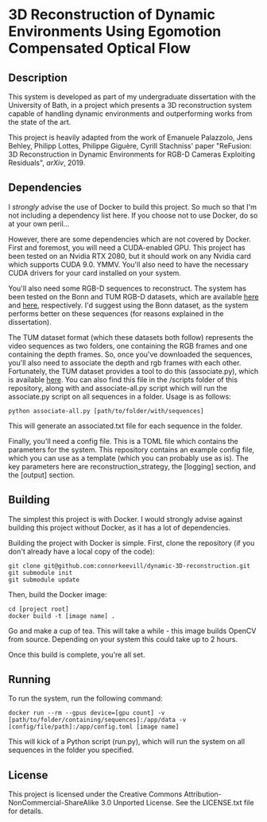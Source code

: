 # 3D Reconstruction of Dynamic Environments Using Egomotion Compensated Optical Flow

## Description
This system is developed as part of my undergraduate dissertation with the University of Bath, in a project which 
presents a 3D reconstruction system capable of handling dynamic environments and outperforming works from the state of 
the art.

This project is heavily adapted from the work of Emanuele Palazzolo, Jens Behley, Philipp Lottes, Philippe Giguère, Cyrill Stachniss'
paper "ReFusion: 3D Reconstruction in Dynamic Environments for RGB-D Cameras Exploiting Residuals", _arXiv_, 2019.

## Dependencies
I *strongly* advise the use of Docker to build this project. So much so that I'm not including a dependency list here.
If you choose not to use Docker, do so at your own peril...

However, there are some dependencies which are not covered by Docker. First and foremost, you will need a 
CUDA-enabled GPU.
This project has been tested on an Nvidia RTX 2080, but it should work on any Nvidia card which supports CUDA 9.0. YMMV.
You'll also need to have the necessary CUDA drivers for your card installed on your system.

You'll also need some RGB-D sequences to reconstruct. The system has been tested on the Bonn and TUM RGB-D datasets,
which are available [here](https://www.ipb.uni-bonn.de/data/rgbd-dynamic-dataset/) and 
[here](https://vision.in.tum.de/data/datasets/rgbd-dataset/download), respectively.
I'd suggest using the Bonn dataset, as the system performs better on these sequences (for reasons explained in the dissertation).

The TUM dataset format (which these datasets both follow) represents the video sequences as two folders, one containing
the RGB frames and one containing the depth frames.
So, once you've downloaded the sequences, you'll also need to associate the depth and rgb frames with each other.
Fortunately, the TUM dataset provides a tool to do this (associate.py), which is available [here](https://vision.in.tum.de/data/datasets/rgbd-dataset/tools).
You can also find this file in the /scripts folder of this repository, along with and associate-all.py script which will
run the associate.py script on all sequences in a folder.
Usage is as follows:
```
python associate-all.py [path/to/folder/with/sequences]
```
This will generate an associated.txt file for each sequence in the folder.

Finally, you'll need a config file. This is a TOML file which contains the parameters for the system.
This repository contains an example config file, which you can use as a template (which you can probably use as is).
The key parameters here are reconstruction_strategy, the [logging] section, and the [output] section.

## Building
The simplest this project is with Docker. I would strongly advise against building this project without Docker, as it has a lot of dependencies.

Building the project with Docker is simple.
First, clone the repository (if you don't already have a local copy of the code):
```
git clone git@github.com:connorkeevill/dynamic-3D-reconstruction.git
git submodule init
git submodule update
```
Then, build the Docker image:
```
cd [project root]
docker build -t [image name] .
```
Go and make a cup of tea. This will take a while - this image builds OpenCV from source. Depending on your system this could take up to 2 hours.

Once this build is complete, you're all set.

## Running
To run the system, run the following command:
```
docker run --rm --gpus device=[gpu count] -v [path/to/folder/containing/sequences]:/app/data -v [config/file/path]:/app/config.toml [image name]
```
This will kick of a Python script (run.py), which will run the system on all sequences in the folder you specified.

## License

This project is licensed under the Creative Commons Attribution-NonCommercial-ShareAlike 3.0 Unported License. See the LICENSE.txt file for details.
